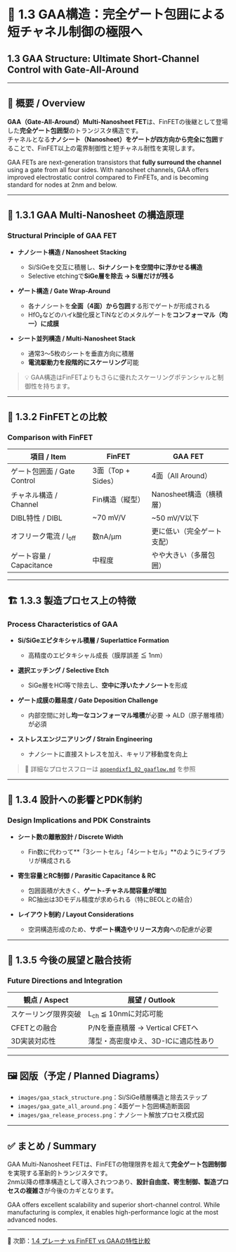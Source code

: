 # 🧬 1.3 GAA構造：完全ゲート包囲による短チャネル制御の極限へ  
## 1.3 GAA Structure: Ultimate Short-Channel Control with Gate-All-Around

---

## 📘 概要 / Overview

**GAA（Gate-All-Around）Multi-Nanosheet FET**は、FinFETの後継として登場した**完全ゲート包囲型**のトランジスタ構造です。  
チャネルとなる**ナノシート（Nanosheet）**をゲートが**四方向から完全に包囲**することで、FinFET以上の電界制御性と短チャネル耐性を実現します。

GAA FETs are next-generation transistors that **fully surround the channel** using a gate from all four sides. With nanosheet channels, GAA offers improved electrostatic control compared to FinFETs, and is becoming standard for nodes at 2nm and below.

---

## 🔹 1.3.1 GAA Multi-Nanosheet の構造原理  
### Structural Principle of GAA FET

- **ナノシート構造 / Nanosheet Stacking**  
  - Si/SiGeを交互に積層し、**Siナノシートを空間中に浮かせる構造**  
  - Selective etchingで**SiGe層を除去 → Si層だけが残る**

- **ゲート構造 / Gate Wrap-Around**  
  - 各ナノシートを**全面（4面）から包囲**する形でゲートが形成される  
  - HfO₂などのハイk酸化膜とTiNなどのメタルゲートを**コンフォーマル（均一）に成膜**

- **シート並列構造 / Multi-Nanosheet Stack**  
  - 通常3〜5枚のシートを垂直方向に積層  
  - **電流駆動力を段階的にスケーリング**可能

> 💡 GAA構造はFinFETよりもさらに優れたスケーリングポテンシャルと制御性を持ちます。

---

## 🔸 1.3.2 FinFETとの比較  
### Comparison with FinFET

| **項目 / Item** | **FinFET** | **GAA FET** |
|-----------------|------------|-------------|
| ゲート包囲面 / Gate Control | 3面（Top + Sides） | 4面（All Around） |
| チャネル構造 / Channel | Fin構造（縦型） | Nanosheet構造（横積層） |
| DIBL特性 / DIBL | ~70 mV/V | ~50 mV/V以下 |
| オフリーク電流 / I<sub>off</sub> | 数nA/µm | 更に低い（完全ゲート支配） |
| ゲート容量 / Capacitance | 中程度 | やや大きい（多層包囲） |

---

## 🏗 1.3.3 製造プロセス上の特徴  
### Process Characteristics of GAA

- **Si/SiGeエピタキシャル積層 / Superlattice Formation**  
  - 高精度のエピタキシャル成長（膜厚誤差 ≦ 1nm）

- **選択エッチング / Selective Etch**  
  - SiGe層をHCl等で除去し、**空中に浮いたナノシート**を形成

- **ゲート成膜の難易度 / Gate Deposition Challenge**  
  - 内部空間に対し**均一なコンフォーマル堆積**が必要 → ALD（原子層堆積）が必須

- **ストレスエンジニアリング / Strain Engineering**  
  - ナノシートに直接ストレスを加え、キャリア移動度を向上

> 📎 詳細なプロセスフローは [`appendixf1_02_gaaflow.md`](./appendixf1_02_gaaflow.md) を参照

---

## 🧠 1.3.4 設計への影響とPDK制約  
### Design Implications and PDK Constraints

- **シート数の離散設計 / Discrete Width**  
  - Fin数に代わって**「3シートセル」「4シートセル」**のようにライブラリが構成される

- **寄生容量とRC制御 / Parasitic Capacitance & RC**  
  - 包囲面積が大きく、**ゲート-チャネル間容量が増加**  
  - RC抽出は3Dモデル精度が求められる（特にBEOLとの結合）

- **レイアウト制約 / Layout Considerations**  
  - 空洞構造形成のため、**サポート構造やリリース方向**への配慮が必要

---

## 🔭 1.3.5 今後の展望と融合技術  
### Future Directions and Integration

| **観点 / Aspect** | **展望 / Outlook** |
|-------------------|---------------------|
| スケーリング限界突破 | L<sub>ch</sub> ≦ 10nmに対応可能 |
| CFETとの融合 | P/Nを垂直積層 → Vertical CFETへ |
| 3D実装対応性 | 薄型・高密度ゆえ、3D-ICに適応性あり |

---

## 🖼 図版（予定 / Planned Diagrams）

- `images/gaa_stack_structure.png`：Si/SiGe積層構造と除去ステップ  
- `images/gaa_gate_all_around.png`：4面ゲート包囲構造断面図  
- `images/gaa_release_process.png`：ナノシート解放プロセス模式図

---

## ✅ まとめ / Summary

GAA Multi-Nanosheet FETは、FinFETの物理限界を超えて**完全ゲート包囲制御**を実現する革新的トランジスタです。  
2nm以降の標準構造として導入されつつあり、**設計自由度、寄生制御、製造プロセスの複雑さ**が今後のカギとなります。

GAA offers excellent scalability and superior short-channel control. While manufacturing is complex, it enables high-performance logic at the most advanced nodes.

---

📘 次節：[1.4 プレーナ vs FinFET vs GAAの特性比較](f1_4_comparison.md)
